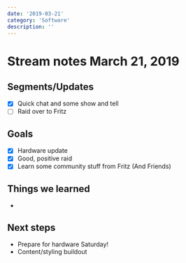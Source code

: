 ```yaml
---
date: '2019-03-21'
category: 'Software'
description: ''
---
```


# Stream notes March 21, 2019

## Segments/Updates

- [x] Quick chat and some show and tell
- [ ] Raid over to Fritz

## Goals

- [x] Hardware update
- [x] Good, positive raid
- [x] Learn some community stuff from Fritz (And Friends)

## Things we learned

-

## Next steps

- Prepare for hardware Saturday!
- Content/styling buildout
